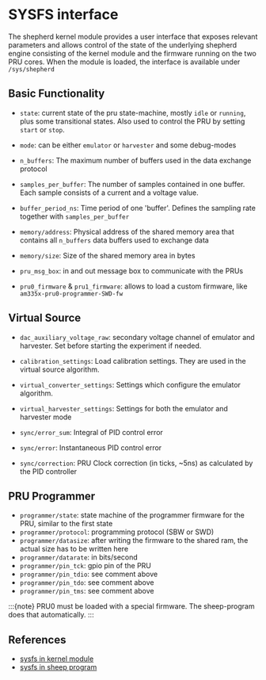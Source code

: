 # SYSFS interface

The shepherd kernel module provides a user interface that exposes relevant parameters and allows control of the state of the underlying shepherd engine consisting of the kernel module and the firmware running on the two PRU cores. When the module is loaded, the interface is available under `/sys/shepherd`

## Basic Functionality

- `state`: current state of the pru state-machine, mostly `idle` or `running`, plus some transitional states. Also used to control the PRU by setting `start` or `stop`.
- `mode`: can be either `emulator` or `harvester` and some debug-modes
- `n_buffers`: The maximum number of buffers used in the data exchange protocol
- `samples_per_buffer`: The number of samples contained in one buffer. Each sample consists of a current and a voltage value.
- `buffer_period_ns`: Time period of one 'buffer'. Defines the sampling rate together with `samples_per_buffer`
- `memory/address`: Physical address of the shared memory area that contains all `n_buffers` data buffers used to exchange data
- `memory/size`: Size of the shared memory area in bytes
- `pru_msg_box`: in and out message box to communicate with the PRUs

- `pru0_firmware` & `pru1_firmware`: allows to load a custom firmware, like `am335x-pru0-programmer-SWD-fw`

## Virtual Source

- `dac_auxiliary_voltage_raw`: secondary voltage channel of emulator and harvester. Set before starting the experiment if needed.
- `calibration_settings`: Load calibration settings. They are used in the virtual source algorithm.
- `virtual_converter_settings`: Settings which configure the emulator algorithm.
- `virtual_harvester_settings`: Settings for both the emulator and harvester mode

- `sync/error_sum`: Integral of PID control error
- `sync/error`: Instantaneous PID control error
- `sync/correction`: PRU Clock correction (in ticks, ~5ns) as calculated by the PID controller

## PRU Programmer

- `programmer/state`: state machine of the programmer firmware for the PRU, similar to the first state
- `programmer/protocol`: programming protocol (SBW or SWD)
- `programmer/datasize`: after writing the firmware to the shared ram, the actual size has to be written here
- `programmer/datarate`: in bits/second
- `programmer/pin_tck`: gpio pin of the PRU
- `programmer/pin_tdio`: see comment above
- `programmer/pin_tdo`: see comment above
- `programmer/pin_tms`: see comment above

:::{note}
PRU0 must be loaded with a special firmware. The sheep-program does that automatically.
:::

## References

- [sysfs in kernel module](https://github.com/orgua/shepherd/blob/main/software/kernel-module/src/sysfs_interface.c)
- [sysfs in sheep program](https://github.com/orgua/shepherd/blob/main/software/python-package/shepherd_sheep/sysfs_interface.py)
